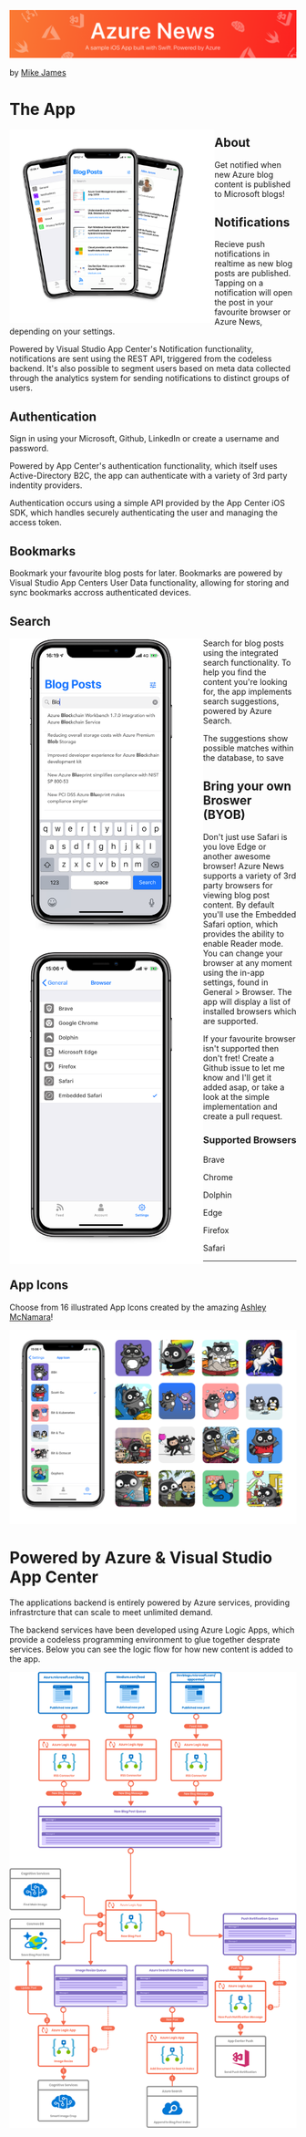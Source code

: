 ![Mike James](resources/readmeBanner.png)

by [Mike James](https://twitter.com/mikecodesdotnet)








# The App 

<a href="" target="_blank"><img align="left" src="resources/fanDevices.png" width="360"/></a>

## About

Get notified when new Azure blog content is published to Microsoft blogs! 

## Notifications 

Recieve push notifications in realtime as new blog posts are published. Tapping on a notification will open the post in your favourite browser or Azure News, depending on your settings. 

Powered by Visual Studio App Center's Notification functionality, notifications are sent using the REST API, triggered from the codeless backend. It's also possible to segment users based on meta data collected through the analytics system for sending notifications to distinct groups of users. 

## Authentication 
Sign in using your Microsoft, Github, LinkedIn or create a username and password. 

Powered by App Center's authentication functionality, which itself uses Active-Directory B2C, the app can authenticate with a variety of 3rd party indentity providers. 

Authentication occurs using a simple API provided by the App Center iOS SDK, which handles securely authenticating the user and managing the access token. 

## Bookmarks 

Bookmark your favourite blog posts for later. 
Bookmarks are powered by Visual Studio App Centers User Data functionality, allowing for storing and sync bookmarks accross authenticated devices. 

## Search

<a href="" target="_blank"><img align="left" src="resources/searchSuggestions.png" width="340"/></a>


Search for blog posts using the integrated search functionality. To help you find the content you're looking for, the app implements search suggestions, powered by Azure Search. 

The suggestions show possible matches within the database, to save 


## Bring your own Broswer (BYOB)

<a href="" target="_blank"><img align="left" src="resources/settings-browsers.png" width="340"/></a>


Don't just use Safari is you love Edge or another awesome browser! Azure News supports a variety of 3rd party browsers for viewing blog post content. By default you'll use the Embedded Safari option, which provides the ability to enable Reader mode. You can change your browser at any moment using the in-app settings, found in General > Browser. The app will display a list of installed browsers which are supported. 

 If your favourite browser isn't supported then don't fret! Create a Github issue to let me know and I'll get it added asap, or take a look at the simple implementation and create a pull request.

### Supported Browsers
Brave

Chrome

Dolphin

Edge

Firefox

Safari

---

## App Icons 
Choose from 16 illustrated App Icons created by the amazing [Ashley McNamara](https://github.com/ashleymcnamara)!

![App Icon Grid Array ](resources/appIcons.png)

# Powered by Azure & Visual Studio App Center

The applications backend is entirely powered by Azure services, providing infrastrcture that can scale to meet unlimited demand.

The backend services have been developed using Azure Logic Apps, which provide a codeless programming environment to glue together desprate services. Below you can see the logic flow for how new content is added to the app. 

![App Icon Grid Array ](resources/backendLogic.png)
